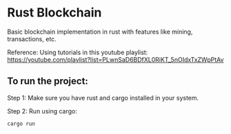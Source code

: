 # Rust Blockchain
Basic blockchain implementation in rust with features like mining, transactions, etc.

Reference: Using tutorials in this youtube playlist: https://youtube.com/playlist?list=PLwnSaD6BDfXL0RiKT_5nOIdxTxZWpPtAv

## To run the project: 
Step 1: Make sure you have rust and cargo installed in your system.

Step 2: Run using cargo:
```
cargo run
```
